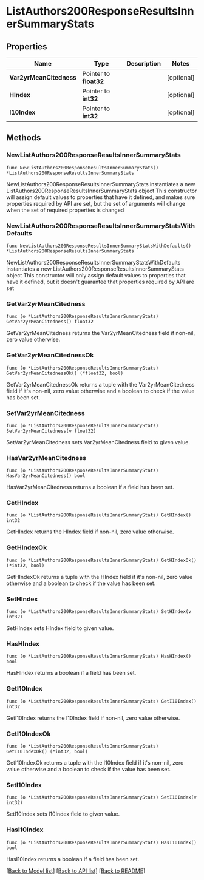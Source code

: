 # ListAuthors200ResponseResultsInnerSummaryStats

## Properties

Name | Type | Description | Notes
------------ | ------------- | ------------- | -------------
**Var2yrMeanCitedness** | Pointer to **float32** |  | [optional] 
**HIndex** | Pointer to **int32** |  | [optional] 
**I10Index** | Pointer to **int32** |  | [optional] 

## Methods

### NewListAuthors200ResponseResultsInnerSummaryStats

`func NewListAuthors200ResponseResultsInnerSummaryStats() *ListAuthors200ResponseResultsInnerSummaryStats`

NewListAuthors200ResponseResultsInnerSummaryStats instantiates a new ListAuthors200ResponseResultsInnerSummaryStats object
This constructor will assign default values to properties that have it defined,
and makes sure properties required by API are set, but the set of arguments
will change when the set of required properties is changed

### NewListAuthors200ResponseResultsInnerSummaryStatsWithDefaults

`func NewListAuthors200ResponseResultsInnerSummaryStatsWithDefaults() *ListAuthors200ResponseResultsInnerSummaryStats`

NewListAuthors200ResponseResultsInnerSummaryStatsWithDefaults instantiates a new ListAuthors200ResponseResultsInnerSummaryStats object
This constructor will only assign default values to properties that have it defined,
but it doesn't guarantee that properties required by API are set

### GetVar2yrMeanCitedness

`func (o *ListAuthors200ResponseResultsInnerSummaryStats) GetVar2yrMeanCitedness() float32`

GetVar2yrMeanCitedness returns the Var2yrMeanCitedness field if non-nil, zero value otherwise.

### GetVar2yrMeanCitednessOk

`func (o *ListAuthors200ResponseResultsInnerSummaryStats) GetVar2yrMeanCitednessOk() (*float32, bool)`

GetVar2yrMeanCitednessOk returns a tuple with the Var2yrMeanCitedness field if it's non-nil, zero value otherwise
and a boolean to check if the value has been set.

### SetVar2yrMeanCitedness

`func (o *ListAuthors200ResponseResultsInnerSummaryStats) SetVar2yrMeanCitedness(v float32)`

SetVar2yrMeanCitedness sets Var2yrMeanCitedness field to given value.

### HasVar2yrMeanCitedness

`func (o *ListAuthors200ResponseResultsInnerSummaryStats) HasVar2yrMeanCitedness() bool`

HasVar2yrMeanCitedness returns a boolean if a field has been set.

### GetHIndex

`func (o *ListAuthors200ResponseResultsInnerSummaryStats) GetHIndex() int32`

GetHIndex returns the HIndex field if non-nil, zero value otherwise.

### GetHIndexOk

`func (o *ListAuthors200ResponseResultsInnerSummaryStats) GetHIndexOk() (*int32, bool)`

GetHIndexOk returns a tuple with the HIndex field if it's non-nil, zero value otherwise
and a boolean to check if the value has been set.

### SetHIndex

`func (o *ListAuthors200ResponseResultsInnerSummaryStats) SetHIndex(v int32)`

SetHIndex sets HIndex field to given value.

### HasHIndex

`func (o *ListAuthors200ResponseResultsInnerSummaryStats) HasHIndex() bool`

HasHIndex returns a boolean if a field has been set.

### GetI10Index

`func (o *ListAuthors200ResponseResultsInnerSummaryStats) GetI10Index() int32`

GetI10Index returns the I10Index field if non-nil, zero value otherwise.

### GetI10IndexOk

`func (o *ListAuthors200ResponseResultsInnerSummaryStats) GetI10IndexOk() (*int32, bool)`

GetI10IndexOk returns a tuple with the I10Index field if it's non-nil, zero value otherwise
and a boolean to check if the value has been set.

### SetI10Index

`func (o *ListAuthors200ResponseResultsInnerSummaryStats) SetI10Index(v int32)`

SetI10Index sets I10Index field to given value.

### HasI10Index

`func (o *ListAuthors200ResponseResultsInnerSummaryStats) HasI10Index() bool`

HasI10Index returns a boolean if a field has been set.


[[Back to Model list]](../README.md#documentation-for-models) [[Back to API list]](../README.md#documentation-for-api-endpoints) [[Back to README]](../README.md)


